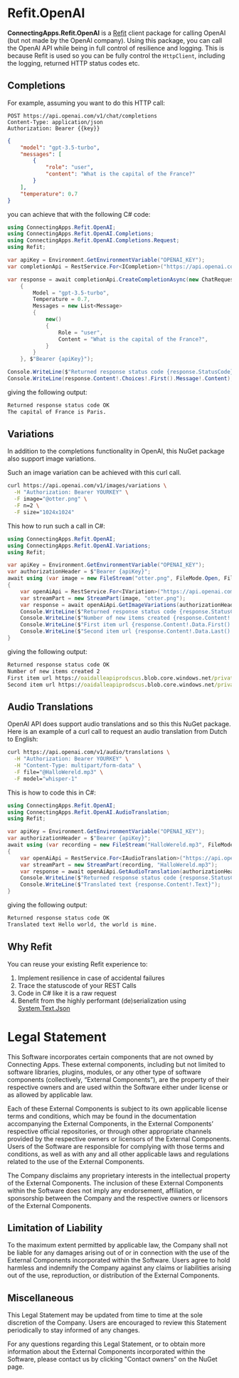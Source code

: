 # Refit.OpenAI
**ConnectingApps.Refit.OpenAI** is a [Refit](https://github.com/reactiveui/refit#refit-the-automatic-type-safe-rest-library-for-net-core-xamarin-and-net) client package for calling OpenAI (but not made by the OpenAI company). Using this package, you can call the OpenAI API while being in full control of resilience and logging. This is because Refit is used so you can be fully control the `HttpClient`, including the logging, returned HTTP status codes etc.

## Completions

For example, assuming you want to do this HTTP call:

```http
POST https://api.openai.com/v1/chat/completions
Content-Type: application/json
Authorization: Bearer {{key}}
```
```json
{
    "model": "gpt-3.5-turbo",
    "messages": [
        {
            "role": "user",
            "content": "What is the capital of the France?"
        }
    ],
    "temperature": 0.7
}
```


you can achieve that with the following C# code:

```csharp
using ConnectingApps.Refit.OpenAI;
using ConnectingApps.Refit.OpenAI.Completions;
using ConnectingApps.Refit.OpenAI.Completions.Request;
using Refit;

var apiKey = Environment.GetEnvironmentVariable("OPENAI_KEY");
var completionApi = RestService.For<ICompletion>("https://api.openai.com", OpenAiRefitSettings.RefitSettings);

var response = await completionApi.CreateCompletionAsync(new ChatRequest
    {
        Model = "gpt-3.5-turbo",
        Temperature = 0.7,
        Messages = new List<Message>
        {
            new()
            {
                Role = "user",
                Content = "What is the capital of the France?",
            }
        }
    }, $"Bearer {apiKey}");

Console.WriteLine($"Returned response status code {response.StatusCode}");
Console.WriteLine(response.Content!.Choices!.First().Message!.Content);
```

giving the following output:

```cmd
Returned response status code OK
The capital of France is Paris.
```

## Variations

In addition to the completions functionality in OpenAI, this NuGet package also support image variations.

Such an image variation can be achieved with this curl call.

```bash
curl https://api.openai.com/v1/images/variations \
  -H "Authorization: Bearer YOURKEY" \
  -F image="@otter.png" \
  -F n=2 \
  -F size="1024x1024"
```

This how to run such a call in C#:

```csharp
using ConnectingApps.Refit.OpenAI;
using ConnectingApps.Refit.OpenAI.Variations;
using Refit;

var apiKey = Environment.GetEnvironmentVariable("OPENAI_KEY");
var authorizationHeader = $"Bearer {apiKey}";
await using (var image = new FileStream("otter.png", FileMode.Open, FileAccess.Read))
{
    var openAiApi = RestService.For<IVariation>("https://api.openai.com", OpenAiRefitSettings.RefitSettings);
    var streamPart = new StreamPart(image, "otter.png");
    var response = await openAiApi.GetImageVariations(authorizationHeader, streamPart, 2, "1024x1024");
    Console.WriteLine($"Returned response status code {response.StatusCode}");
    Console.WriteLine($"Number of new items created {response.Content!.Data.Count}");
    Console.WriteLine($"First item url {response.Content!.Data.First().Url}");
    Console.WriteLine($"Second item url {response.Content!.Data.Last().Url}");
}
```

giving the following output:

```cmd
Returned response status code OK
Number of new items created 2
First item url https://oaidalleapiprodscus.blob.core.windows.net/private/org-Rw9eshPWEaNfb.....[REST OF IMAGE URL 1]
Second item url https://oaidalleapiprodscus.blob.core.windows.net/private/org-Rw9eshPWEaQ.....[REST OF IMAGE URL 2]
```

## Audio Translations

OpenAI API does support audio translations and so this this NuGet package. Here is an example of a curl call to request an audio translation from Dutch to English:

```bash
curl https://api.openai.com/v1/audio/translations \
  -H "Authorization: Bearer YOURKEY" \
  -H "Content-Type: multipart/form-data" \
  -F file="@HalloWereld.mp3" \
  -F model="whisper-1"
```

This is how to code this in C#:

```csharp
using ConnectingApps.Refit.OpenAI;
using ConnectingApps.Refit.OpenAI.AudioTranslation;
using Refit;

var apiKey = Environment.GetEnvironmentVariable("OPENAI_KEY");
var authorizationHeader = $"Bearer {apiKey}";
await using (var recording = new FileStream("HalloWereld.mp3", FileMode.Open, FileAccess.Read))
{
    var openAiApi = RestService.For<IAudioTranslation>("https://api.openai.com", OpenAiRefitSettings.RefitSettings);
    var streamPart = new StreamPart(recording, "HalloWereld.mp3");
    var response = await openAiApi.GetAudioTranslation(authorizationHeader, streamPart, "whisper-1");
    Console.WriteLine($"Returned response status code {response.StatusCode}");
    Console.WriteLine($"Translated text {response.Content!.Text}");
}
```

giving the following output:

```cmd
Returned response status code OK
Translated text Hello world, the world is mine.
```

## Why Refit
You can reuse your existing Refit experience to:
1. Implement resilience in case of accidental failures
2. Trace the statuscode of your REST Calls
3. Code in C# like it is a raw request
4. Benefit from the highly performant (de)serialization using [System.Text.Json](https://www.nuget.org/packages/System.Text.Json/#readme-body-tab)


# Legal Statement
This Software incorporates certain components that are not owned by Connecting Apps. These external components, including but not limited to software libraries, plugins, modules, or any other type of software components (collectively, “External Components”), are the property of their respective owners and are used within the Software either under license or as allowed by applicable law.

Each of these External Components is subject to its own applicable license terms and conditions, which may be found in the documentation accompanying the External Components, in the External Components’ respective official repositories, or through other appropriate channels provided by the respective owners or licensors of the External Components. Users of the Software are responsible for complying with those terms and conditions, as well as with any and all other applicable laws and regulations related to the use of the External Components.

The Company disclaims any proprietary interests in the intellectual property of the External Components. The inclusion of these External Components within the Software does not imply any endorsement, affiliation, or sponsorship between the Company and the respective owners or licensors of the External Components.

## Limitation of Liability
To the maximum extent permitted by applicable law, the Company shall not be liable for any damages arising out of or in connection with the use of the External Components incorporated within the Software. Users agree to hold harmless and indemnify the Company against any claims or liabilities arising out of the use, reproduction, or distribution of the External Components.

## Miscellaneous
This Legal Statement may be updated from time to time at the sole discretion of the Company. Users are encouraged to review this Statement periodically to stay informed of any changes.

For any questions regarding this Legal Statement, or to obtain more information about the External Components incorporated within the Software, please contact us by clicking "Contact owners" on the NuGet page.